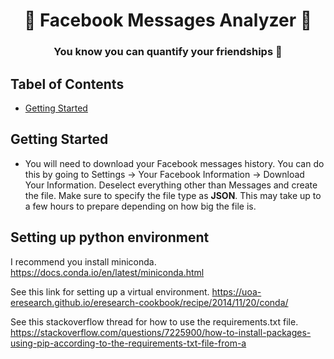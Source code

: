<h1 align="center" style="border-bottom: none;">👥 Facebook Messages Analyzer 💬</h1>
<h3 align="center">You know you can quantify your friendships 👀</h3>

## Tabel of Contents
- [Getting Started](#getting-started)

## Getting Started
- You will need to download your Facebook messages history. You can do this by going to Settings → Your Facebook Information → Download Your Information. Deselect everything other than Messages and create the file. Make sure to specify the file type as **JSON**. This may take up to a few hours to prepare depending on how big the file is.

## Setting up python environment
I recommend you install miniconda.
https://docs.conda.io/en/latest/miniconda.html

See this link for setting up a virtual environment.
https://uoa-eresearch.github.io/eresearch-cookbook/recipe/2014/11/20/conda/

See this stackoverflow thread for how to use the requirements.txt file.
https://stackoverflow.com/questions/7225900/how-to-install-packages-using-pip-according-to-the-requirements-txt-file-from-a
